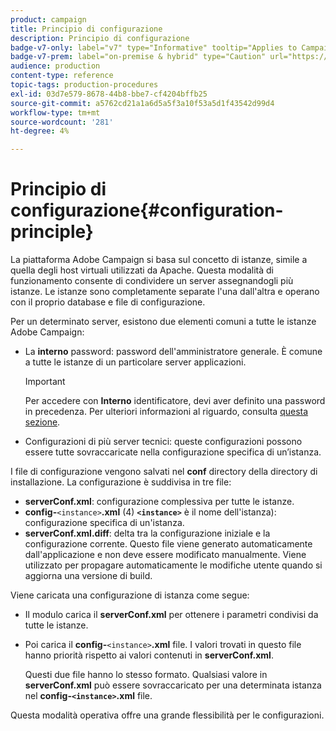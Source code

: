 ```yaml
---
product: campaign
title: Principio di configurazione
description: Principio di configurazione
badge-v7-only: label="v7" type="Informative" tooltip="Applies to Campaign Classic v7 only"
badge-v7-prem: label="on-premise & hybrid" type="Caution" url="https://experienceleague.adobe.com/docs/campaign-classic/using/installing-campaign-classic/architecture-and-hosting-models/hosting-models-lp/hosting-models.html?lang=en" tooltip="Applies to on-premise and hybrid deployments only"
audience: production
content-type: reference
topic-tags: production-procedures
exl-id: 03d7e579-8678-44b8-bbe7-cf4204bffb25
source-git-commit: a5762cd21a1a6d5a5f3a10f53a5d1f43542d99d4
workflow-type: tm+mt
source-wordcount: '281'
ht-degree: 4%

---
```


# Principio di configurazione{#configuration-principle}



La piattaforma Adobe Campaign si basa sul concetto di istanze, simile a quella degli host virtuali utilizzati da Apache. Questa modalità di funzionamento consente di condividere un server assegnandogli più istanze. Le istanze sono completamente separate l&#39;una dall&#39;altra e operano con il proprio database e file di configurazione.

Per un determinato server, esistono due elementi comuni a tutte le istanze Adobe Campaign:

* La **interno** password: password dell&#39;amministratore generale. È comune a tutte le istanze di un particolare server applicazioni.

   >[!IMPORTANT]
   >
   >Per accedere con **Interno** identificatore, devi aver definito una password in precedenza. Per ulteriori informazioni al riguardo, consulta [questa sezione](../../installation/using/configuring-campaign-server.md#internal-identifier).

* Configurazioni di più server tecnici: queste configurazioni possono essere tutte sovraccaricate nella configurazione specifica di un’istanza.

I file di configurazione vengono salvati nel **conf** directory della directory di installazione. La configurazione è suddivisa in tre file:

* **serverConf.xml**: configurazione complessiva per tutte le istanze.
* **config-**`<instance>`**.xml** (4) **`<instance>`** è il nome dell&#39;istanza): configurazione specifica di un&#39;istanza.
* **serverConf.xml.diff**: delta tra la configurazione iniziale e la configurazione corrente. Questo file viene generato automaticamente dall&#39;applicazione e non deve essere modificato manualmente. Viene utilizzato per propagare automaticamente le modifiche utente quando si aggiorna una versione di build.

Viene caricata una configurazione di istanza come segue:

* Il modulo carica il **serverConf.xml** per ottenere i parametri condivisi da tutte le istanze.
* Poi carica il **config-**`<instance>`**.xml** file. I valori trovati in questo file hanno priorità rispetto ai valori contenuti in **serverConf.xml**.

   Questi due file hanno lo stesso formato. Qualsiasi valore in **serverConf.xml** può essere sovraccaricato per una determinata istanza nel **config-`<instance>`.xml** file.

Questa modalità operativa offre una grande flessibilità per le configurazioni.
